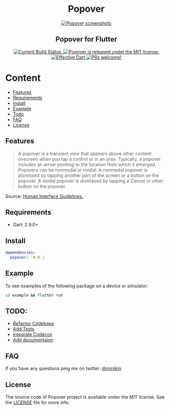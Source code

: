 <h1 align="center">Popover</h1>

<p align="center">
  <a href="https://github.com/minikin/popover/">
    <img src="https://i.ibb.co/f43ZFzf/popover-demo.png" alt="Popover screenshots" />
  </a>
<h2 align="center">Popover for Flutter</h2>
</p>

<p align="center">
  <a href="https://github.com/minikin/popover/actions">
    <img src="https://github.com/minikin/popover/workflows/On%20Pull%20Request/badge.svg" alt="Current Build Status." />
  </a>

  <a href="https://github.com/minikin/popover/blob/main/LICENSE">
    <img src="https://img.shields.io/badge/license-MIT-blue.svg" alt="Popover is released under the MIT license." />
  </a>

  <a href="https://github.com/tenhobi/effective_dart">
    <img src="https://img.shields.io/badge/style-effective_dart-40c4ff.svg" alt="Effective Dart" />
  </a>

  <a href="https://github.com/minikin/popover/blob/main/CODE_OF_CONDUCT.md">
    <img src="https://img.shields.io/badge/PRs-welcome-brightgreen.svg" alt="PRs welcome!" />
  </a>
</p>


# Content

- [Features](#features)
- [Requirements](#requirements)
- [Install](#install)
- [Example](#example)
- [Todo](#todo)
- [FAQ](#faq)
- [License](#license)

## Features

> A popover is a transient view that appears above other content onscreen when you tap a control or in an area. Typically, a popover includes an arrow pointing to the location from which it emerged. Popovers can be nonmodal or modal. A nonmodal popover is dismissed by tapping another part of the screen or a button on the popover. A modal popover is dismissed by tapping a Cancel or other button on the popover.

Source: [Human Interface Guidelines.
](https://developer.apple.com/design/human-interface-guidelines/ios/views/popovers/)

## Requirements

- Dart: 2.9.0+

## Install

```yaml
dependencies:
  popover: ^0.0.1
```

## Example

To see examples of the following package on a device or simulator:

```sh
cd example && flutter run
```

## TODO:

- [Refactor Codebase](https://github.com/minikin/popover/issues/6)
- [Add Tests](https://github.com/minikin/popover/issues/7)
- [Integrate Codecov](https://github.com/minikin/popover/issues/8)
- [Add documentaion](https://github.com/minikin/popover/issues/5) 

## FAQ

If you have any questions ping me on twitter: [@minikin](https://twitter.com/minikin)


## License

The source code of Popover project is available under the MIT license.
See the [LICENSE](https://github.com/minikin/popover/blob/main/LICENSE) file for more info.

